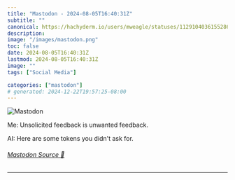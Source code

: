 ```yaml
---
title: "Mastodon - 2024-08-05T16:40:31Z"
subtitle: ""
canonical: https://hachyderm.io/users/mweagle/statuses/112910403615528639
description:
image: "/images/mastodon.png"
toc: false
date: 2024-08-05T16:40:31Z
lastmod: 2024-08-05T16:40:31Z
image: ""
tags: ["Social Media"]

categories: ["mastodon"]
# generated: 2024-12-22T19:57:25-08:00
---
```

![Mastodon](/images/mastodon.png)

<p>Me: Unsolicited feedback is unwanted feedback.</p><p>AI: Here are some tokens you didn&#39;t ask for.</p>


###### [Mastodon Source 🐘](https://hachyderm.io/@mweagle/112910403615528639)

___
